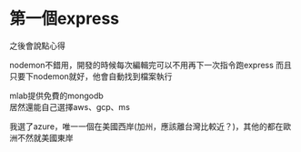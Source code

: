 # 第一個express

之後會說點心得

nodemon不錯用，開發的時候每次編輯完可以不用再下一次指令跑express
而且只要下nodemon就好，他會自動找到檔案執行

mlab提供免費的mongodb           
居然還能自己選擇aws、gcp、ms

我選了azure，唯一一個在美國西岸(加州，應該離台灣比較近？)，其他的都在歐洲不然就美國東岸